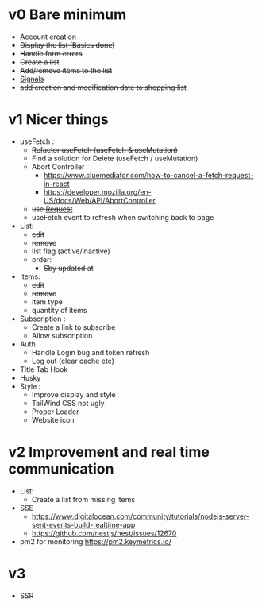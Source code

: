 # v0 Bare minimum

- ~~Account creation~~
- ~~Display the list (Basics done)~~
- ~~Handle form errors~~
- ~~Create a list~~
- ~~Add/remove items to the list~~
- ~~[Signals](https://preactjs.com/guide/v10/signals/)~~
- ~~add creation and modification date to shopping list~~

# v1 Nicer things

- useFetch :
  - ~~Refactor useFetch (useFetch & useMutation)~~
  - Find a solution for Delete (useFetch / useMutation)
  - Abort Controller
    - https://www.cluemediator.com/how-to-cancel-a-fetch-request-in-react
    - https://developer.mozilla.org/en-US/docs/Web/API/AbortController
  - ~~use [Request](https://developer.mozilla.org/en-US/docs/Web/API/Fetch_API/Using_Fetch#creating_a_request_object)~~
  - useFetch event to refresh when switching back to page
- List:
  - ~~edit~~
  - ~~remove~~
  - list flag (active/inactive)
  - order: 
    - ~~Sby updated at~~
- Items:
  - ~~edit~~
  - ~~remove~~
  - item type
  - quantity of items
- Subscription :
  - Create a link to subscribe
  - Allow subscription
- Auth
  - Handle Login bug and token refresh
  - Log out (clear cache etc)
- Title Tab Hook
- Husky
- Style :
  - Improve display and style
  - TailWind CSS not ugly
  - Proper Loader
  - Website icon

# v2 Improvement and real time communication

- List:
  - Create a list from missing items
- SSE
  - https://www.digitalocean.com/community/tutorials/nodejs-server-sent-events-build-realtime-app
  - https://github.com/nestjs/nest/issues/12670
- pm2 for monitoring https://pm2.keymetrics.io/

# v3

- SSR
